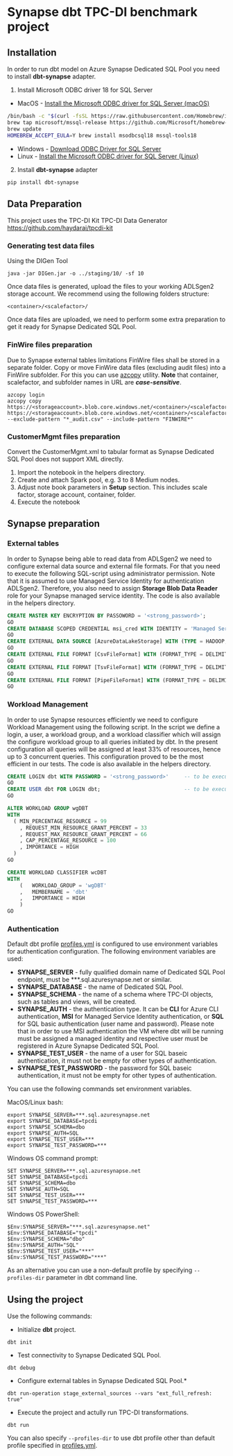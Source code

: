 # Synapse dbt TPC-DI benchmark project

## Installation
In order to run dbt model on Azure Synapse Dedicated SQL Pool you need to install **dbt-synapse** adapter.
1. Install Microsoft ODBC driver 18 for SQL Server
- MacOS - [Install the Microsoft ODBC driver for SQL Server (macOS)](https://learn.microsoft.com/en-us/sql/connect/odbc/linux-mac/install-microsoft-odbc-driver-sql-server-macos?view=sql-server-ver16)
```bash
/bin/bash -c "$(curl -fsSL https://raw.githubusercontent.com/Homebrew/install/master/install.sh)"
brew tap microsoft/mssql-release https://github.com/Microsoft/homebrew-mssql-release
brew update
HOMEBREW_ACCEPT_EULA=Y brew install msodbcsql18 mssql-tools18
```
- Windows - [Download ODBC Driver for SQL Server](https://learn.microsoft.com/en-us/sql/connect/odbc/download-odbc-driver-for-sql-server?view=sql-server-ver16)
- Linux - [Install the Microsoft ODBC driver for SQL Server (Linux)](https://learn.microsoft.com/en-us/sql/connect/odbc/linux-mac/installing-the-microsoft-odbc-driver-for-sql-server?view=sql-server-ver16&tabs=alpine18-install%2Calpine17-install%2Cdebian8-install%2Credhat7-13-install%2Crhel7-offline)
2. Install **dbt-synapse** adapter
```bash
pip install dbt-synapse
```

## Data Preparation
This project uses the TPC-DI Kit TPC-DI Data Generator https://github.com/haydarai/tpcdi-kit

### Generating test data files
Using the DIGen Tool

```shell
java -jar DIGen.jar -o ../staging/10/ -sf 10
```
Once data files is generated, upload the files to your working ADLSgen2 storage account. We recommend using the following folders structure:
```
<container>/<scalefactor>/
```
Once data files are uploaded,  we need to perform some extra preparation to get it ready for Synapse Dedicated SQL Pool.

### FinWire files preparation
Due to Synapse external tables limitations FinWire files shall be stored in a separate folder.
Copy or move FinWire data files (excluding audit files) into a FinWire subfolder. For this you can use [azcopy](https://learn.microsoft.com/en-us/azure/storage/common/storage-use-azcopy-v10) utility.
**Note** that container, scalefactor, and subfolder names in URL are ***case-sensitive***.

```shell
azcopy login
azcopy copy https://<storageaccount>.blob.core.windows.net/<container>/<scalefactor>/Batch1/* https://<storageaccount>.blob.core.windows.net/<container>/<scalefactor>/Batch1/FinWire --exclude-pattern "*_audit.csv" --include-pattern "FINWIRE*"
```

### CustomerMgmt files preparation
Convert the CustomerMgmt.xml to tabular format as Synapse Dedicated SQL Pool does not support XML directly.
1. Import the notebook in the helpers directory.
2. Create and attach Spark pool, e.g. 3 to 8 Medium nodes.
3. Adjust note book parameters in **Setup** section. This includes scale factor, storage account, container, folder.
4. Execute the notebook

## Synapse preparation
### External tables
In order to Synapse being able to read data from ADLSgen2 we need to configure external data source and external file formats. For that you need to execute the following SQL-script using administrator permission. Note that it is assumed to use Managed Service Identity for authentication ADLSgen2. Therefore, you also need to assign **Storage Blob Data Reader** role for your Synapse managed service identity.
The code is also available in the helpers directory.

```sql
CREATE MASTER KEY ENCRYPTION BY PASSOWORD = '<strong_password>';
GO
CREATE DATABASE SCOPED CREDENTIAL msi_cred WITH IDENTITY = 'Managed Service Identity';
GO
CREATE EXTERNAL DATA SOURCE [AzureDataLakeStorage] WITH (TYPE = HADOOP, LOCATION = N'abfss://<container>@<storageaccount>.dfs.core.windows.net', CREDENTIAL = [msi_cred]);
GO
CREATE EXTERNAL FILE FORMAT [CsvFileFormat] WITH (FORMAT_TYPE = DELIMITEDTEXT, FORMAT_OPTIONS (FIELD_TERMINATOR = N',', FIRST_ROW = 1, USE_TYPE_DEFAULT = False));
GO
CREATE EXTERNAL FILE FORMAT [TsvFileFormat] WITH (FORMAT_TYPE = DELIMITEDTEXT, FORMAT_OPTIONS (FIELD_TERMINATOR = N'\t', FIRST_ROW = 1, USE_TYPE_DEFAULT = False));
GO
CREATE EXTERNAL FILE FORMAT [PipeFileFormat] WITH (FORMAT_TYPE = DELIMITEDTEXT, FORMAT_OPTIONS (FIELD_TERMINATOR = N'|', FIRST_ROW = 1, USE_TYPE_DEFAULT = False));
GO
```

### Workload Management
In order to use Synapse resources efficiently we need to configure Workload Management using the following script. In the script we define a login, a user, a workload group, and a workload classifier which will assign the configure workload group to all queries initiated by dbt.
In the present configuration all queries will be assigned at least 33% of resources, hence up to 3 concurrent queries. This configuration proved to be the most efficient in our tests.
The code is also available in the helpers directory.

```sql
CREATE LOGIN dbt WITH PASSWORD = '<strong_password>'     -- to be executed in master database
GO
CREATE USER dbt FOR LOGIN dbt;                           -- to be executed in actual TPC-DI database
GO

ALTER WORKLOAD GROUP wgDBT
WITH
  ( MIN_PERCENTAGE_RESOURCE = 99              
    , REQUEST_MIN_RESOURCE_GRANT_PERCENT = 33  
    , REQUEST_MAX_RESOURCE_GRANT_PERCENT = 66
    , CAP_PERCENTAGE_RESOURCE = 100
    , IMPORTANCE = HIGH
  )
GO

CREATE WORKLOAD CLASSIFIER wcDBT  
WITH  
    (   WORKLOAD_GROUP = 'wgDBT'  
    ,   MEMBERNAME = 'dbt' 
    ,   IMPORTANCE = HIGH
    )
GO
```

### Authentication
Default dbt profile [profiles.yml](../../profiles.yml) is configured to use environment variables for authentication configuration. The following environment variables are used:
- **SYNAPSE_SERVER** - fully qualified domain name of Dedicated SQL Pool endpoint, must be ***.sql.azuresynapse.net or similar.
- **SYNAPSE_DATABASE** - the name of Dedicated SQL Pool.
- **SYNAPSE_SCHEMA** - the name of a schema where TPC-DI objects, such as tables and views, will be created.
- **SYNAPSE_AUTH** - the authentication type. It can be **CLI** for Azure CLI authentication, **MSI** for Managed Service Identity authentication, or **SQL** for SQL basic authentication (user name and password).
Please note that in order to use MSI authentication the VM where dbt will be running must be assigned a managed identity and respective user must be registered in Azure Synapse Dedicated SQL Pool.
- **SYNAPSE_TEST_USER** - the name of a user for SQL baseic authentication, it must not be empty for other types of authentication.
- **SYNAPSE_TEST_PASSWORD** - the password for SQL baseic authentication, it must not be empty for other types of authentication.

You can use the following commands set environment variables.

MacOS/Linux bash:
```shell
export SYNAPSE_SERVER=***.sql.azuresynapse.net
export SYNAPSE_DATABASE=tpcdi
export SYNAPSE_SCHEMA=dbo
export SYNAPSE_AUTH=SQL
export SYNAPSE_TEST_USER=***
export SYNAPSE_TEST_PASSWORD=***
```
Windows OS command prompt:
```shell
SET SYNAPSE_SERVER=***.sql.azuresynapse.net
SET SYNAPSE_DATABASE=tpcdi
SET SYNAPSE_SCHEMA=dbo
SET SYNAPSE_AUTH=SQL
SET SYNAPSE_TEST_USER=***
SET SYNAPSE_TEST_PASSWORD=***
```
Windows OS PowerShell:
```shell
$Env:SYNAPSE_SERVER="***.sql.azuresynapse.net"
$Env:SYNAPSE_DATABASE="tpcdi"
$Env:SYNAPSE_SCHEMA="dbo"
$Env:SYNAPSE_AUTH="SQL"
$Env:SYNAPSE_TEST_USER="***"
$Env:SYNAPSE_TEST_PASSWORD="***"
```
As an alternative you can use a non-default profile by specifying ```--profiles-dir``` parameter in dbt command line. 

## Using the project

Use the following commands:
- Initialize **dbt** project.
```shell
dbt init
```
- Test connectivity to Synapse Dedicated SQL Pool.
```shell
dbt debug
```
- Configure external tables in Synapse Dedicated SQL Pool.*
```shell
dbt run-operation stage_external_sources --vars "ext_full_refresh: true"
```
- Execute the project and actully run TPC-DI transformations.
```shell
dbt run
```

You can also specify ```--profiles-dir``` to use dbt profile other than default profile specified in [profiles.yml](./profiles.yml).
